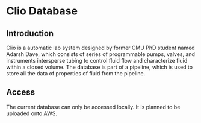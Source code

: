 # Clio Database
## Introduction
  Clio is a automatic lab system designed by former CMU PhD student named Adarsh Dave, which consists of series of programmable pumps, valves, and instruments intersperse tubing to control fluid flow and characterize fluid within a closed volume. The database is part of a pipeline, which is used to store all the data of properties of fluid from the pipeline.
## Access
  The current database can only be accessed locally. It is planned to be uploaded onto AWS.

